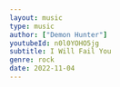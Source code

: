 ```yaml
---
layout: music
type: music
author: ["Demon Hunter"]
youtubeId: n0l0YOHO5jg
subtitle: I Will Fail You
genre: rock
date: 2022-11-04
---
```

